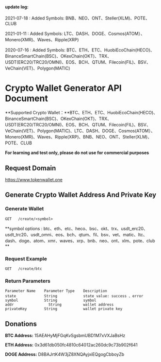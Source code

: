 #### **update log:**
 2021-07-18 : Added Symbols: BNB、NEO、ONT、Steller(XLM)、POTE、CLUB

2021-01-11 : Added Symbols: LTC、DASH、DOGE、Cosmos(ATOM）、Monero(XMR)、Waves、Ripple(XRP)

2020-07-16 : Added Symbols: BTC、ETH、ETC、HuobiEcoChain(HECO)、BinanceSmartChain(BSC)、OKexChain(OKT)、TRX、USDT(ERC20/TRC20/OMNI)、EOS、BCH、QTUM、Filecoin(FIL)、BSV、VeChain(VET)、Polygon(MATIC)


# Crypto Wallet Generator API Document

**Supported Crypto Wallet：**BTC、ETH、ETC、HuobiEcoChain(HECO)、BinanceSmartChain(BSC)、OKexChain(OKT)、TRX、USDT(ERC20/TRC20/OMNI)、EOS、BCH、QTUM、Filecoin(FIL)、BSV、VeChain(VET)、Polygon(MATIC)、LTC、DASH、DOGE、Cosmos(ATOM）、Monero(XMR)、Waves、Ripple(XRP)、BNB、NEO、ONT、Steller(XLM)、POTE、CLUB


**For learning and test only, please do not use for commercial purposes**

## Request Domain

 https://www.tokenwallet.one

## Generate Crypto Wallet Address And Private Key

### Generate Wallet

```
GET   /create/<symbol>
```
**symbol options :  btc、eth、etc、heco、bsc、okt、trx、usdt_erc20、usdt_trc20、usdt_omni、eos、bch、qtum、fil、bsv、vet、matic、ltc、dash、doge、atom、xmr、waves、xrp、bnb、neo、ont、xlm、pote、club **

### Request Example

```
GET   /create/btc
```
### Return Parameters

```
Parameter Name	  Parameter Type	Description
state     		  String			state value: success 、error
symbol			  String			symbol
addr			    String			wallet address
privateKey		  String			wallet private key
```



## Donations
**BTC Address:** 15AEAHyMjFGqKvSgsbmUBD1M7xVXJaBsHz			

**ETH Address:**	0x3d61db050fc4810c64012ac260dc9c73b902f641		

**DOGE Address:**	D8BAJrtK4W3jZ8XNQAyjxiEQgogCbboyZb	

